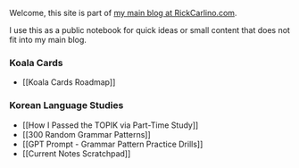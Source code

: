 Welcome, this site is part of [my main blog at RickCarlino.com](https://rickcarlino.com).

I use this as a public notebook for quick ideas or small content that does not fit into my main blog.

### Koala Cards
 * [[Koala Cards Roadmap]]
### Korean Language Studies
 - [[How I Passed the TOPIK via Part-Time Study]]
 - [[300 Random Grammar Patterns]]
 - [[GPT Prompt - Grammar Pattern Practice Drills]]
 - [[Current Notes Scratchpad]]
